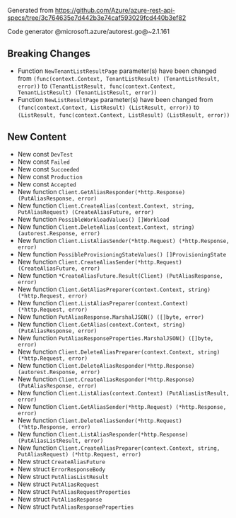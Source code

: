 Generated from https://github.com/Azure/azure-rest-api-specs/tree/3c764635e7d442b3e74caf593029fcd440b3ef82

Code generator @microsoft.azure/autorest.go@~2.1.161

## Breaking Changes

- Function `NewTenantListResultPage` parameter(s) have been changed from `(func(context.Context, TenantListResult) (TenantListResult, error))` to `(TenantListResult, func(context.Context, TenantListResult) (TenantListResult, error))`
- Function `NewListResultPage` parameter(s) have been changed from `(func(context.Context, ListResult) (ListResult, error))` to `(ListResult, func(context.Context, ListResult) (ListResult, error))`

## New Content

- New const `DevTest`
- New const `Failed`
- New const `Succeeded`
- New const `Production`
- New const `Accepted`
- New function `Client.GetAliasResponder(*http.Response) (PutAliasResponse, error)`
- New function `Client.CreateAlias(context.Context, string, PutAliasRequest) (CreateAliasFuture, error)`
- New function `PossibleWorkloadValues() []Workload`
- New function `Client.DeleteAlias(context.Context, string) (autorest.Response, error)`
- New function `Client.ListAliasSender(*http.Request) (*http.Response, error)`
- New function `PossibleProvisioningStateValues() []ProvisioningState`
- New function `Client.CreateAliasSender(*http.Request) (CreateAliasFuture, error)`
- New function `*CreateAliasFuture.Result(Client) (PutAliasResponse, error)`
- New function `Client.GetAliasPreparer(context.Context, string) (*http.Request, error)`
- New function `Client.ListAliasPreparer(context.Context) (*http.Request, error)`
- New function `PutAliasResponse.MarshalJSON() ([]byte, error)`
- New function `Client.GetAlias(context.Context, string) (PutAliasResponse, error)`
- New function `PutAliasResponseProperties.MarshalJSON() ([]byte, error)`
- New function `Client.DeleteAliasPreparer(context.Context, string) (*http.Request, error)`
- New function `Client.DeleteAliasResponder(*http.Response) (autorest.Response, error)`
- New function `Client.CreateAliasResponder(*http.Response) (PutAliasResponse, error)`
- New function `Client.ListAlias(context.Context) (PutAliasListResult, error)`
- New function `Client.GetAliasSender(*http.Request) (*http.Response, error)`
- New function `Client.DeleteAliasSender(*http.Request) (*http.Response, error)`
- New function `Client.ListAliasResponder(*http.Response) (PutAliasListResult, error)`
- New function `Client.CreateAliasPreparer(context.Context, string, PutAliasRequest) (*http.Request, error)`
- New struct `CreateAliasFuture`
- New struct `ErrorResponseBody`
- New struct `PutAliasListResult`
- New struct `PutAliasRequest`
- New struct `PutAliasRequestProperties`
- New struct `PutAliasResponse`
- New struct `PutAliasResponseProperties`
